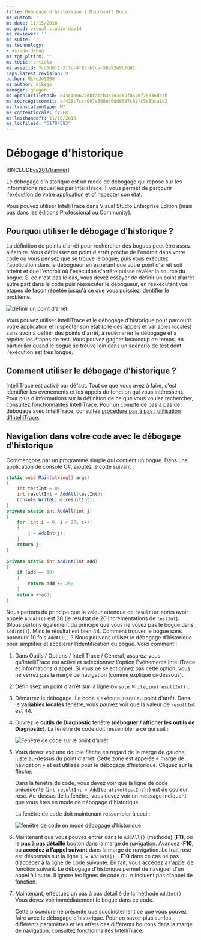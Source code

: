 ```yaml
---
title: Débogage d’historique | Microsoft Docs
ms.custom: ''
ms.date: 11/15/2016
ms.prod: visual-studio-dev14
ms.reviewer: ''
ms.suite: ''
ms.technology:
- vs-ide-debug
ms.tgt_pltfrm: ''
ms.topic: article
ms.assetid: 7cc5ddf2-2f7c-4f83-b7ca-58e92e9bfdd2
caps.latest.revision: 9
author: MikeJo5000
ms.author: mikejo
manager: ghogen
ms.openlocfilehash: d43e48b67cdbfabcb38703469f8570f78336dcab
ms.sourcegitcommit: af428c7ccd007e668ec0dd8697c88fc5d8bca1e2
ms.translationtype: MT
ms.contentlocale: fr-FR
ms.lasthandoff: 11/16/2018
ms.locfileid: "51794593"
---
```

# <a name="historical-debugging"></a>Débogage d'historique
[!INCLUDE[vs2017banner](../includes/vs2017banner.md)]

Le débogage d'historique est un mode de débogage qui repose sur les informations recueillies par IntelliTrace. Il vous permet de parcourir l'exécution de votre application et d'inspecter son état.  
  
 Vous pouvez utiliser IntelliTrace dans Visual Studio Enterprise Edition (mais pas dans les éditions Professional ou Community).  
  
## <a name="why-use-historical-debugging"></a>Pourquoi utiliser le débogage d'historique ?  
 La définition de points d'arrêt pour rechercher des bogues peut être assez aléatoire. Vous définissez un point d'arrêt proche de l'endroit dans votre code où vous pensez que se trouve le bogue, puis vous exécutez l'application dans le débogueur en espérant que votre point d'arrêt soit atteint et que l'endroit où l'exécution s'arrête puisse révéler la source du bogue. Si ce n'est pas le cas, vous devez essayer de définir un point d'arrêt autre part dans le code puis réexécuter le débogueur, en réexécutant vos étapes de façon répétée jusqu'à ce que vous puissiez identifier le problème.  
  
 ![définir un point d’arrêt](../debugger/media/breakpointprocesa.png "BreakpointProcesa")  
  
 Vous pouvez utiliser IntelliTrace et le débogage d'historique pour parcourir votre application et inspecter son état (pile des appels et variables locales) sans avoir à définir des points d'arrêt, à redémarrer le débogage et à répéter les étapes de test. Vous pouvez gagner beaucoup de temps, en particulier quand le bogue se trouve loin dans un scénario de test dont l'exécution est  très longue.  
  
## <a name="how-do-i-start-using-historical-debugging"></a>Comment utiliser le débogage d'historique ?  
 IntelliTrace est activé par défaut. Tout ce que vous avez à faire, c'est identifier les événements et les appels de fonction qui vous intéressent. Pour plus d’informations sur la définition de ce que vous voulez rechercher, consultez [fonctionnalités IntelliTrace](../debugger/intellitrace-features.md). Pour un compte de pas à pas de débogage avec IntelliTrace, consultez [procédure pas à pas : utilisation d’IntelliTrace](../debugger/walkthrough-using-intellitrace.md).  
  
## <a name="navigating-your-code-with-historical-debugging"></a>Navigation dans votre code avec le débogage d'historique  
 Commençons par un programme simple qui contient un bogue. Dans une application de console C#, ajoutez le code suivant :  
  
```csharp  
static void Main(string[] args)  
{  
    int testInt = 0;  
    int resultInt = AddAll(testInt);  
    Console.WriteLine(resultInt);  
}  
private static int AddAll(int j)  
{  
    for (int i = 0; i < 20; i++)  
    {  
        j = AddInt(j);  
    }  
    return j;  
}  
  
private static int AddInt(int add)  
{  
    if (add == 10)  
    {  
        return add += 25;  
    }  
    return ++add;  
}  
```  
  
 Nous partons du principe que la valeur attendue de `resultInt` après avoir appelé `AddAll()` est 20 (le résultat de 20 incrémentations de `testInt`). (Nous partons également du principe que vous ne voyez pas le bogue dans `AddInt()`). Mais le résultat est bien 44. Comment trouver le bogue sans parcourir 10 fois `AddAll()` ? Nous pouvons utiliser le débogage d'historique pour simplifier et accélérer l'identification du bogue. Voici comment :  
  
1. Dans Outils / Options / IntelliTrace / Général, assurez-vous qu'IntelliTrace est activé et sélectionnez l'option Événements IntelliTrace et informations d'appel. Si vous ne sélectionnez pas cette option, vous ne verrez pas la marge de navigation (comme expliqué ci-dessous).  
  
2. Définissez un point d'arrêt sur la ligne `Console.WriteLine(resultInt);`.  
  
3. Démarrez le débogage. Le code s'exécute jusqu'au point d'arrêt. Dans le **variables locales** fenêtre, vous pouvez voir que la valeur de `resultInt` est 44.  
  
4. Ouvrez le **outils de Diagnostic** fenêtre (**déboguer / afficher les outils de Diagnostic**). La fenêtre de code doit ressembler à ce qui suit :  
  
    ![Fenêtre de code sur le point d’arrêt](../debugger/media/historicaldebuggingbreakpoint.png "HistoricalDebuggingBreakpoint")  
  
5. Vous devez voir une double flèche en regard de la marge de gauche, juste au-dessus du point d'arrêt. Cette zone est appelée « marge de navigation » et est utilisée pour le débogage d'historique. Cliquez sur la flèche.  
  
    Dans la fenêtre de code, vous devez voir que la ligne de code précédente (`int resultInt = AddIterative(testInt);`) est de couleur rose. Au-dessus de la fenêtre, vous devez voir un message indiquant que vous êtes en mode de débogage d'historique.  
  
    La fenêtre de code doit maintenant ressembler à ceci :  
  
    ![fenêtre de code en mode débogage d’historique](../debugger/media/historicaldebuggingback.png "HistoricalDebuggingBack")  
  
6. Maintenant que vous pouvez entrer dans le `AddAll()` (méthode) (**F11**, ou le **pas à pas détaillé** bouton dans la marge de navigation. Avancez (**F10**, ou **accédez à l’appel suivant** dans la marge de navigation. Le trait rose est désormais sur la ligne `j = AddInt(j);`. **F10** dans ce cas ne pas d’accéder à la ligne de code suivante. En fait, vous accédez à l'appel de fonction suivant. Le débogage d'historique permet de naviguer d'un appel à l'autre. Il ignore les lignes de code qui n'incluent pas d'appel de fonction.  
  
7. Maintenant, effectuez un pas à pas détaillé de la méthode `AddInt()`. Vous devez voir immédiatement le bogue dans ce code.  
  
   Cette procédure ne présente que succinctement ce que vous pouvez faire avec le débogage d'historique. Pour en savoir plus sur les différents paramètres et les effets des différents boutons dans la marge de navigation, consultez [fonctionnalités IntelliTrace](../debugger/intellitrace-features.md).





